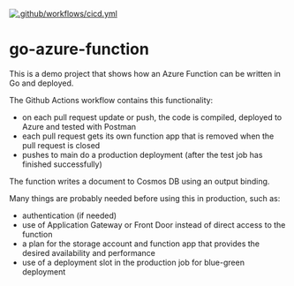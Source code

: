[![.github/workflows/cicd.yml](https://github.com/tcwitte/go-azure-function/actions/workflows/cicd.yml/badge.svg)](https://github.com/tcwitte/go-azure-function/actions/workflows/cicd.yml)
# go-azure-function
This is a demo project that shows how an Azure Function can be written in Go and deployed.

The Github Actions workflow contains this functionality:
* on each pull request update or push, the code is compiled, deployed to Azure and tested with Postman
* each pull request gets its own function app that is removed when the pull request is closed
* pushes to main do a production deployment (after the test job has finished successfully)

The function writes a document to Cosmos DB using an output binding.

Many things are probably needed before using this in production, such as:
* authentication (if needed)
* use of Application Gateway or Front Door instead of direct access to the function
* a plan for the storage account and function app that provides the desired availability and performance
* use of a deployment slot in the production job for blue-green deployment

